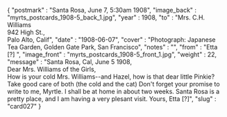 {
  "postmark" : "Santa Rosa, June 7, 5:30am 1908",
  "image_back" : "myrts_postcards_1908-5_back_1.jpg",
  "year" : 1908,
  "to" : "Mrs. C.H. Williams<br>942 High St.,<br>Palo Alto, Calif",
  "date" : "1908-06-07",
  "cover" : "Photograph: Japanese Tea Garden, Golden Gate Park, San Francisco",
  "notes" : "",
  "from" : "Etta [?] ",
  "image_front" : "myrts_postcards_1908-5_front_1.jpg",
  "weight" : 22,
  "message" : "Santa Rosa, Cal, June 5 1908,<br>Dear Mrs. Williams of the Girls,<br>How is your cold Mrs. Williams--and Hazel, how is that dear little Pinkie? Take good care of both (the cold and the cat) Don't forget your promise to write to me, Myrtle. I shall be at home in about two weeks. Santa Rosa is a pretty place, and I am having a very plesant visit. Yours, Etta [?]",
  "slug" : "card027"
}
